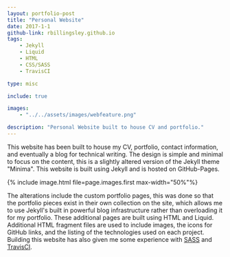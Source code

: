 ```yaml
---
layout: portfolio-post
title: "Personal Website"
date: 2017-1-1
github-link: rbillingsley.github.io
tags: 
    - Jekyll
    - Liquid
    - HTML
    - CSS/SASS
    - TravisCI

type: misc

include: true

images: 
    - "../../assets/images/webfeature.png"

description: "Personal Website built to house CV and portfolio."
---
```


This website has been built to house my CV, portfolio, contact information, and eventually a blog for technical writing. The design is simple and minimal to focus on the content, this is a slightly altered version of the Jekyll theme "Minima". This website is built using Jekyll and is hosted on GitHub-Pages.

{% include image.html file=page.images.first max-width="50%"%}

The alterations include the custom portfolio pages, this was done so that the portfolio pieces exist in their own collection on the site, which allows me to use Jekyll's built in powerful blog infrastructure rather than overloading it for my portfolio. These additional pages are built using HTML and Liquid. Additional HTML fragment files are used to include images, the icons for GitHub links, and the listing of the technologies used on each project. Building this website has also given me some experience with [SASS](http://sass-lang.com/) and [TravisCI](https://travis-ci.org/).